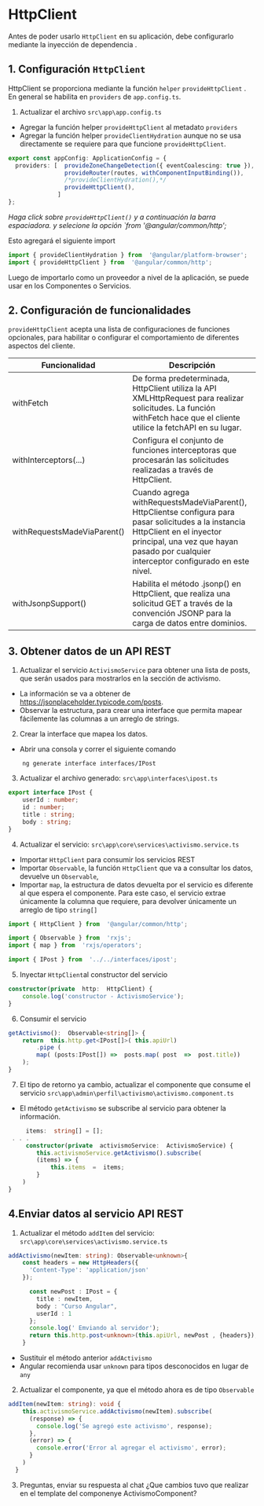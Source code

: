 # HttpClient

Antes de poder usarlo `HttpClient` en su aplicación, debe configurarlo mediante la inyección de dependencia .

## 1. Configuración `HttpClient`

HttpClient se proporciona mediante la función `helper` `provideHttpClient` . En general se habilita en `providers` de  `app.config.ts`.

1. Actualizar el archivo `src\app\app.config.ts`
- Agregar la función helper `provideHttpClient` al metadato `providers`
- Agregar la función helper `provideClientHydration` aunque no se usa directamente se requiere para que funcione `provideHttpClient`.

```typescript
export const appConfig: ApplicationConfig = {
  providers: [  provideZoneChangeDetection({ eventCoalescing: true }),
                provideRouter(routes, withComponentInputBinding()),
                /*provideClientHydration(),*/
                provideHttpClient(),
              ]
};
```
_Haga click sobre `provideHttpClient()` y a continuación la barra espaciadora. y selecione la opción `from  '@angular/common/http';_

Esto agregará el siguiente import
```typescript
import { provideClientHydration } from  '@angular/platform-browser';
import { provideHttpClient } from  '@angular/common/http';
```
Luego de importarlo como un proveedor a nivel de la aplicación, se puede usar en los Componentes o Servicios.


## 2. Configuración de funcionalidades
`provideHttpClient` acepta una lista de configuraciones de funciones opcionales, para habilitar o configurar el comportamiento de diferentes aspectos del cliente.

|Funcionalidad | Descripción|
|--|--|
|withFetch| De forma predeterminada, HttpClient utiliza la API XMLHttpRequest para realizar solicitudes. La función withFetch hace que el cliente utilice la fetchAPI en su lugar. |
|withInterceptors(...)| Configura el conjunto de funciones interceptoras que procesarán las solicitudes realizadas a través de HttpClient.
|withRequestsMadeViaParent()|Cuando agrega withRequestsMadeViaParent(), HttpClientse configura para pasar solicitudes a la instancia HttpClient en el inyector principal, una vez que hayan pasado por cualquier interceptor configurado en este nivel.|
|withJsonpSupport()| Habilita el método .jsonp() en HttpClient, que realiza una solicitud GET a través de la convención JSONP para la carga de datos entre dominios.|

## 3. Obtener datos de un API REST

1. Actualizar el servicio `ActivismoService` para obtener una lista de posts, que serán usados para mostrarlos en la sección de activismo.
- La información se va a obtener de https://jsonplaceholder.typicode.com/posts.
- Observar la estructura, para crear una interface que permita mapear fácilemente las columnas a un arreglo de strings.

2. Crear la interface que mapea los datos.

- Abrir una consola y correr el siguiente comando
```shell
	ng generate interface interfaces/IPost
```
3. Actualizar el archivo generado: `src\app\interfaces\ipost.ts`
```typescript
export interface IPost {
    userId : number;
    id : number;
    title : string;
    body : string;
}
```
4. Actualizar el servicio: `src\app\core\services\activismo.service.ts`

- Importar  `HttpClient` para consumir los servicios REST
- Importar `Observable`, la función `HttpClient` que va a consultar los datos, devuelve un `Observable`,  
- Importar `map`, la estructura de datos devuelta por el servicio es diferente al que espera el componente. Para este caso, el servicio extrae únicamente la columna que requiere, para devolver únicamente un arreglo de tipo  `string[]`
```typescript
import { HttpClient } from  '@angular/common/http';

import { Observable } from  'rxjs';
import { map } from  'rxjs/operators';

import { IPost } from  '../../interfaces/ipost';
```

5. Inyectar `HttpClient`al constructor del servicio
```typescript
constructor(private  http:  HttpClient) {
	console.log('constructor - ActivismoService');
}
```
6. Consumir el servicio

```typescript
getActivismo():  Observable<string[]> {
	return  this.http.get<IPost[]>( this.apiUrl)
		.pipe (
		map( (posts:IPost[]) =>  posts.map( post  =>  post.title))
	);
}
```

7. El tipo de retorno ya cambio, actualizar el componente que consume el servicio `src\app\admin\perfil\activismo\activismo.component.ts`

- El método `getActivismo` se subscribe al servicio para obtener la información.
```typescript
	 items:  string[] = [];
 . . .
	 constructor(private  activismoService:  ActivismoService) {
		this.activismoService.getActivismo().subscribe(
		(items) => {
			this.items  =  items;
		}
	)
}
```
## 4.Enviar datos al servicio API REST
1. Actualizar el método `addItem` del servicio: `src\app\core\services\activismo.service.ts`

```typescript
addActivismo(newItem: string): Observable<unknown>{
    const headers = new HttpHeaders({
      'Content-Type': 'application/json'
    });

      const newPost : IPost = {
        title : newItem,
        body : "Curso Angular",
        userId : 1
      };
      console.log(' Emviando al servidor');
      return this.http.post<unknown>(this.apiUrl, newPost , {headers});
    }
```
- Sustituir el método anterior `addActivismo`
- Angular recomienda usar `unknown`  para tipos desconocidos en lugar de `any`

2. Actualizar el componente, ya que el método ahora es de tipo `Observable`

```typescript
addItem(newItem: string): void {
    this.activismoService.addActivismo(newItem).subscribe(
      (response) => {
        console.log('Se agregó este activismo', response);
      },
      (error) => {
        console.error('Error al agregar el activismo', error);
      }
    )
  }
```

3. Preguntas, enviar su respuesta al chat
¿Que cambios tuvo que realizar en el template del componenye ActivismoComponent?


<!--stackedit_data:
eyJoaXN0b3J5IjpbMTM3NjI1NjYzNywtMTU2MTgyODQ3Nyw1ND
I4MDQ5MjcsMjY5NTc5NzAzLC0xNDY4ODQ4NzA1LC0yMDM4MDM3
Nzk3LC0xNTgwNzI2ODc1XX0=
-->